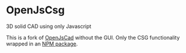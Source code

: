 # OpenJsCsg
3D solid CAD using only Javascript

This is a fork of [OpenJsCad](https://github.com/joostn/OpenJsCad) without the GUI. Only the CSG functionality wrapped in an [NPM package](https://www.npmjs.com/package/openjscad-csg).

